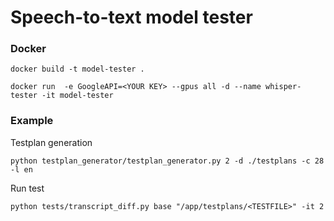 # Speech-to-text model tester

### Docker

```shell
docker build -t model-tester .
```
```shell
docker run  -e GoogleAPI=<YOUR KEY> --gpus all -d --name whisper-tester -it model-tester
```

### Example
Testplan generation
```shell
python testplan_generator/testplan_generator.py 2 -d ./testplans -c 28 -l en
```

Run test
```shell
python tests/transcript_diff.py base "/app/testplans/<TESTFILE>" -it 2
```
